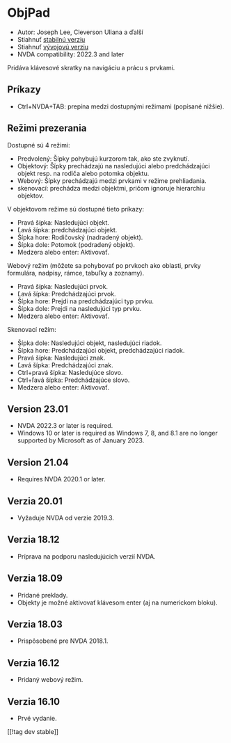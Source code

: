 # ObjPad #

* Autor: Joseph Lee, Cleverson Uliana a ďalší
* Stiahnuť [stabilnú verziu][1]
* Stiahnuť [vývojovú verziu][2]
* NVDA compatibility: 2022.3 and later

Pridáva klávesové skratky  na navigáciu a prácu s prvkami.

## Príkazy

* Ctrl+NVDA+TAB: prepína medzi dostupnými režimami (popísané nižšie).

## Režimi prezerania

Dostupné sú 4 režimi:

* Predvolený: Šípky pohybujú kurzorom tak, ako ste zvyknutí.
* Objektový: Šípky prechádzajú na nasledujúci alebo predchádzajúci objekt
  resp. na rodiča alebo potomka objektu.
* Webový: Šípky prechádzajú medzi prvkami v režime prehliadania.
* skenovací: prechádza medzi objektmi, pričom ignoruje hierarchiu objektov.

V objektovom režime sú dostupné tieto príkazy:

* Pravá šípka: Nasledujúci objekt.
* Ľavá šípka: predchádzajúci objekt.
* Šípka hore: Rodičovský (nadradený objekt).
* Šípka dole: Potomok (podradený objekt).
* Medzera alebo enter: Aktivovať.

Webový režim (môžete sa pohybovať po prvkoch ako oblasti, prvky formulára,
nadpisy, rámce, tabuľky a zoznamy).

* Pravá šípka: Nasledujúci prvok.
* Ľavá šípka: Predchádzajúci prvok.
* Šípka hore: Prejdi na predchádzajúci typ prvku.
* Šípka dole: Prejdi na nasledujúci typ prvku.
* Medzera alebo enter: Aktivovať.

Skenovací režím:

* Šípka dole: Nasledujúci objekt, nasledujúci riadok.
* Šípka hore: Predchádzajúci objekt, predchádzajúci riadok.
* Pravá šípka: Nasledujúci znak.
* Ľavá šípka: Predchádzajúci znak.
* Ctrl+pravá šípka: Nasledujúce slovo.
* Ctrl+ľavá šípka: Predchádzajúce slovo.
* Medzera alebo enter: Aktivovať.

## Version 23.01

* NVDA 2022.3 or later is required.
* Windows 10 or later is required as Windows 7, 8, and 8.1 are no longer
  supported by Microsoft as of January 2023.

## Version 21.04

* Requires NVDA 2020.1 or later.

## Verzia 20.01

* Vyžaduje NVDA od verzie 2019.3.

## Verzia 18.12

* Príprava na podporu nasledujúcich verzií NVDA.

## Verzia 18.09

* Pridané preklady.
* Objekty je možné aktivovať klávesom enter (aj na numerickom bloku).

## Verzia 18.03

* Prispôsobené pre NVDA 2018.1.

## Verzia 16.12

* Pridaný webový režim.

## Verzia 16.10

* Prvé vydanie.

[[!tag dev stable]]

[1]: https://addons.nvda-project.org/files/get.php?file=objPad

[2]: https://addons.nvda-project.org/files/get.php?file=objPad-dev
